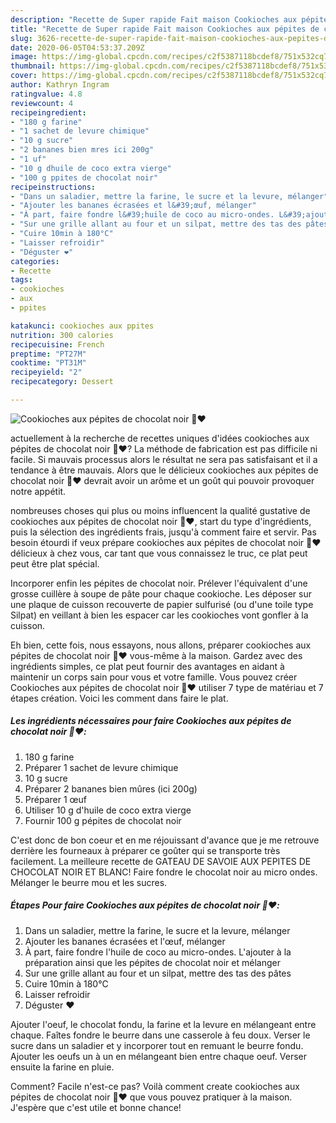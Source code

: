 ```yaml
---
description: "Recette de Super rapide Fait maison Cookioches aux pépites de chocolat noir 🍫❤️"
title: "Recette de Super rapide Fait maison Cookioches aux pépites de chocolat noir 🍫❤️"
slug: 3626-recette-de-super-rapide-fait-maison-cookioches-aux-pepites-de-chocolat-noir
date: 2020-06-05T04:53:37.209Z
image: https://img-global.cpcdn.com/recipes/c2f5387118bcdef8/751x532cq70/cookioches-aux-pepites-de-chocolat-noir-🍫❤️-photo-principale-de-la-recette.jpg
thumbnail: https://img-global.cpcdn.com/recipes/c2f5387118bcdef8/751x532cq70/cookioches-aux-pepites-de-chocolat-noir-🍫❤️-photo-principale-de-la-recette.jpg
cover: https://img-global.cpcdn.com/recipes/c2f5387118bcdef8/751x532cq70/cookioches-aux-pepites-de-chocolat-noir-🍫❤️-photo-principale-de-la-recette.jpg
author: Kathryn Ingram
ratingvalue: 4.8
reviewcount: 4
recipeingredient:
- "180 g farine"
- "1 sachet de levure chimique"
- "10 g sucre"
- "2 bananes bien mres ici 200g"
- "1 uf"
- "10 g dhuile de coco extra vierge"
- "100 g ppites de chocolat noir"
recipeinstructions:
- "Dans un saladier, mettre la farine, le sucre et la levure, mélanger"
- "Ajouter les bananes écrasées et l&#39;œuf, mélanger"
- "À part, faire fondre l&#39;huile de coco au micro-ondes. L&#39;ajouter à la préparation ainsi que les pépites de chocolat noir et mélanger"
- "Sur une grille allant au four et un silpat, mettre des tas des pâtes"
- "Cuire 10min à 180°C"
- "Laisser refroidir"
- "Déguster ❤️"
categories:
- Recette
tags:
- cookioches
- aux
- ppites

katakunci: cookioches aux ppites 
nutrition: 300 calories
recipecuisine: French
preptime: "PT27M"
cooktime: "PT31M"
recipeyield: "2"
recipecategory: Dessert

---
```



![Cookioches aux pépites de chocolat noir 🍫❤️](https://img-global.cpcdn.com/recipes/c2f5387118bcdef8/751x532cq70/cookioches-aux-pepites-de-chocolat-noir-🍫❤️-photo-principale-de-la-recette.jpg)

actuellement à la recherche de recettes uniques d'idées cookioches aux pépites de chocolat noir 🍫❤️? La méthode de fabrication est pas difficile ni facile. Si mauvais processus alors le résultat ne sera pas satisfaisant et il a tendance à être mauvais. Alors que le délicieux cookioches aux pépites de chocolat noir 🍫❤️ devrait avoir un arôme et un goût qui pouvoir provoquer notre appétit.

nombreuses choses qui plus ou moins influencent la qualité gustative de cookioches aux pépites de chocolat noir 🍫❤️, start du type d'ingrédients, puis la sélection des ingrédients frais, jusqu'à comment faire et servir. Pas besoin étourdi if veux prépare cookioches aux pépites de chocolat noir 🍫❤️ délicieux à chez vous, car tant que vous connaissez le truc, ce plat peut peut être plat spécial.

Incorporer enfin les pépites de chocolat noir. Prélever l&#39;équivalent d&#39;une grosse cuillère à soupe de pâte pour chaque cookioche. Les déposer sur une plaque de cuisson recouverte de papier sulfurisé (ou d&#39;une toile type Silpat) en veillant à bien les espacer car les cookioches vont gonfler à la cuisson.


Eh bien, cette fois, nous essayons, nous allons, préparer cookioches aux pépites de chocolat noir 🍫❤️ vous-même à la maison. Gardez avec des ingrédients simples, ce plat peut fournir des avantages en aidant à maintenir un corps sain pour vous et votre famille. Vous pouvez créer Cookioches aux pépites de chocolat noir 🍫❤️ utiliser 7 type de matériau et 7 étapes création. Voici les comment dans faire le plat.

<!--inarticleads1-->

##### Les ingrédients nécessaires pour faire Cookioches aux pépites de chocolat noir 🍫❤️:

1.  180 g farine
1. Préparer 1 sachet de levure chimique
1.  10 g sucre
1. Préparer 2 bananes bien mûres (ici 200g)
1. Préparer 1 œuf
1. Utiliser 10 g d&#39;huile de coco extra vierge
1. Fournir 100 g pépites de chocolat noir


C&#39;est donc de bon coeur et en me réjouissant d&#39;avance que je me retrouve derrière les fourneaux à préparer ce goûter qui se transporte très facilement. La meilleure recette de GATEAU DE SAVOIE AUX PEPITES DE CHOCOLAT NOIR ET BLANC! Faire fondre le chocolat noir au micro ondes. Mélanger le beurre mou et les sucres. 

<!--inarticleads2-->

##### Étapes Pour faire Cookioches aux pépites de chocolat noir 🍫❤️:

1. Dans un saladier, mettre la farine, le sucre et la levure, mélanger
1. Ajouter les bananes écrasées et l&#39;œuf, mélanger
1. À part, faire fondre l&#39;huile de coco au micro-ondes. L&#39;ajouter à la préparation ainsi que les pépites de chocolat noir et mélanger
1. Sur une grille allant au four et un silpat, mettre des tas des pâtes
1. Cuire 10min à 180°C
1. Laisser refroidir
1. Déguster ❤️


Ajouter l&#39;oeuf, le chocolat fondu, la farine et la levure en mélangeant entre chaque. Faîtes fondre le beurre dans une casserole à feu doux. Verser le sucre dans un saladier et y incorporer tout en remuant le beurre fondu. Ajouter les oeufs un à un en mélangeant bien entre chaque oeuf. Verser ensuite la farine en pluie. 


Comment? Facile n'est-ce pas? Voilà comment create cookioches aux pépites de chocolat noir 🍫❤️ que vous pouvez pratiquer à la maison. J'espère que c'est utile et bonne chance!
